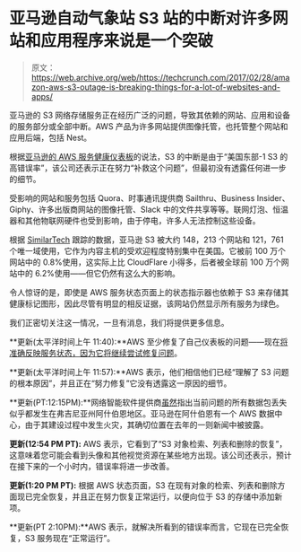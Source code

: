 # 亚马逊自动气象站 S3 站的中断对许多网站和应用程序来说是一个突破

> 原文：<https://web.archive.org/web/https://techcrunch.com/2017/02/28/amazon-aws-s3-outage-is-breaking-things-for-a-lot-of-websites-and-apps/>

亚马逊的 S3 网络存储服务正在经历广泛的问题，导致其依赖的网站、应用和设备的服务部分或全部中断。AWS 产品为许多网站提供图像托管，也托管整个网站和应用后端，包括 Nest。

根据[亚马逊的 AWS 服务健康仪表板](https://web.archive.org/web/20230324132154/https://status.aws.amazon.com/)的说法，S3 的中断是由于“美国东部-1 S3 的高错误率”，该公司还表示正在努力“补救这个问题”，但最初没有透露任何进一步的细节。

受影响的网站和服务包括 Quora、时事通讯提供商 Sailthru、Business Insider、Giphy、许多出版商网站的图像托管、Slack 中的文件共享等等。联网灯泡、恒温器和其他物联网硬件也受到影响，由于停电，许多人无法控制这些设备。

根据 [SimilarTech](https://web.archive.org/web/20230324132154/https://www.similartech.com/technologies/amazon-s3) 跟踪的数据，亚马逊 S3 被大约 148，213 个网站和 121，761 个唯一域使用，它作为内容主机的受欢迎程度特别集中在美国。它被前 100 万个网站中的 0.8%使用，这实际上比 CloudFlare 小得多，后者被全球前 100 万个网站中的 6.2%使用——但它仍然有这么大的影响。

令人惊讶的是，即使是 AWS 服务状态页面上的状态指示器也依赖于 S3 来存储其健康标记图形，因此尽管有明显的相反证据，该网站仍然显示所有服务为绿色。

我们正密切关注这一情况，一旦有消息，我们将提供更多信息。

**更新(太平洋时间上午 11:40):**AWS 至少修复了自己仪表板的问题——现在[将准确反映服务状态，因为它将继续尝试修复问题](https://web.archive.org/web/20230324132154/https://twitter.com/awscloud/status/836662601090134017)。

**更新(太平洋时间上午 11:57):**AWS 表示，他们相信他们已经“理解了 S3 问题的根本原因”，并且正在“努力修复”它没有透露这一原因的细节。

**更新(PT:12:15PM):**网络智能软件提供商[虽然](https://web.archive.org/web/20230324132154/https://igysrybwz.share.thousandeyes.com/view/tests/?roundId=1488310800&metric=loss&scenarioId=pathVisualization&testId=337583&serverId=105778)指出当前问题的所有数据包丢失似乎都发生在弗吉尼亚州阿什伯恩地区。亚马逊在阿什伯恩有一个 AWS 数据中心，由于其建设过程中发生火灾，其确切位置在去年的一则新闻中被披露。

**更新(12:54 PM PT):** AWS 表示，它看到了“S3 对象检索、列表和删除的恢复”，这意味着您可能会看到头像和其他视觉资源在某些地方出现。该公司还表示，预计在接下来的一个小时内，错误率将进一步改善。

**更新(1:20 PM PT):** 根据 AWS 状态页面，S3 在现有对象的检索、列表和删除方面现已完全恢复，并且正在努力恢复正常运行，以便向位于 S3 的存储中添加新项。

**更新(PT 2:10PM):**AWS 表示，就解决所看到的错误率而言，它现在已完全恢复，S3 服务现在“正常运行”。